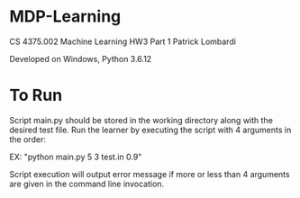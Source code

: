 # MDP-Learning
 CS 4375.002 Machine Learning HW3 Part 1
 Patrick Lombardi
 
 Developed on Windows, Python 3.6.12
 
# To Run
 Script main.py should be stored in the working directory along with
 the desired test file. Run the learner by executing the script with
 4 arguments in the order:
 
 <number of states> <number of possible actions> <test file> <discount factor>
 
 EX: "python main.py 5 3 test.in 0.9"
 
 Script execution will output error message if more or less than 4 arguments
 are given in the command line invocation.